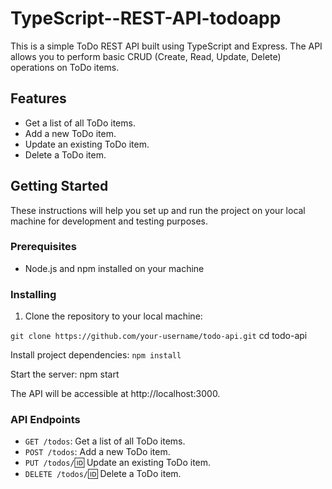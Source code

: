 # TypeScript--REST-API-todoapp
This is a simple ToDo REST API built using TypeScript and Express. 
The API allows you to perform basic CRUD (Create, Read, Update, Delete) operations on ToDo items.

## Features

- Get a list of all ToDo items.
- Add a new ToDo item.
- Update an existing ToDo item.
- Delete a ToDo item.

## Getting Started

These instructions will help you set up and run the project on your local machine for development and testing purposes.

### Prerequisites

- Node.js and npm installed on your machine

### Installing

1. Clone the repository to your local machine:

`git clone https://github.com/your-username/todo-api.git`
cd todo-api

Install project dependencies:
`npm install`

Start the server:
npm start

The API will be accessible at http://localhost:3000.

### API Endpoints

- `GET /todos`: Get a list of all ToDo items.
- `POST /todos`: Add a new ToDo item.
- `PUT /todos/`:id: Update an existing ToDo item.
- `DELETE /todos/`:id: Delete a ToDo item.

